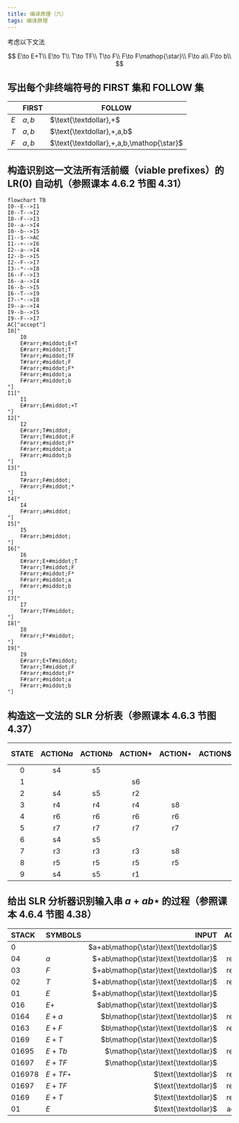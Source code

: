 ```yaml
---
title: 编译原理（六）
tags: 编译原理
---
```


考虑以下文法

$$
E\to E+T\\
E\to T\\
T\to TF\\
T\to F\\
F\to F\mathop{\star}\\
F\to a\\
F\to b\\
$$

## 写出每个非终端符号的 FIRST 集和 FOLLOW 集

|     | FIRST | FOLLOW                                    |
| --- | ----- | ----------------------------------------- |
| $E$ | $a,b$ | $\text{\textdollar},+$                    |
| $T$ | $a,b$ | $\text{\textdollar},+,a,b$                |
| $F$ | $a,b$ | $\text{\textdollar},+,a,b,\mathop{\star}$ |

## 构造识别这一文法所有活前缀（viable prefixes）的 LR(0) 自动机（参照课本 4.6.2 节图 4.31）

```mermaid
flowchart TB
I0--E-->I1
I0--T-->I2
I0--F-->I3
I0--a-->I4
I0--b-->I5
I1--$-->AC
I1--+-->I6
I2--a-->I4
I2--b-->I5
I2--F-->I7
I3--*-->I8
I6--F-->I3
I6--a-->I4
I6--b-->I5
I6--T-->I9
I7--*-->I8
I9--a-->I4
I9--b-->I5
I9--F-->I7
AC["accept"]
I0["
    I0
    E#rarr;#middot;E+T
    E#rarr;#middot;T
    T#rarr;#middot;TF
    T#rarr;#middot;F
    F#rarr;#middot;F*
    F#rarr;#middot;a
    F#rarr;#middot;b
"]
I1["
    I1
    E#rarr;E#middot;+T
"]
I2["
    I2
    E#rarr;T#middot;
    T#rarr;T#middot;F
    F#rarr;#middot;F*
    F#rarr;#middot;a
    F#rarr;#middot;b
"]
I3["
    I3
    T#rarr;F#middot;
    F#rarr;F#middot;*
"]
I4["
    I4
    F#rarr;a#middot;
"]
I5["
    I5
    F#rarr;b#middot;
"]
I6["
    I6
    E#rarr;E+#middot;T
    T#rarr;T#middot;F
    F#rarr;#middot;F*
    F#rarr;#middot;a
    F#rarr;#middot;b
"]
I7["
    I7
    T#rarr;TF#middot;
"]
I8["
    I8
    F#rarr;F*#middot;
"]
I9["
    I9
    E#rarr;E+T#middot;
    T#rarr;T#middot;F
    F#rarr;#middot;F*
    F#rarr;#middot;a
    F#rarr;#middot;b
"]
```

## 构造这一文法的 SLR 分析表（参照课本 4.6.3 节图 4.37）

| STATE | ACTION$a$ | ACTION$b$ | ACTION$+$ | ACTION$\mathop{\star}$ | ACTION$\text{\textdollar}$ | GOTO E | GOTO T | GOTO F |
| :---: | :-------: | :-------: | :-------: | :--------------------: | :------------------------: | :----: | :----: | :----: |
|   0   |    s4     |    s5     |           |                        |                            |   1    |   2    |   3    |
|   1   |           |           |    s6     |                        |           accept           |        |        |        |
|   2   |    s4     |    s5     |    r2     |                        |             r2             |        |        |   7    |
|   3   |    r4     |    r4     |    r4     |           s8           |             r4             |        |        |
|   4   |    r6     |    r6     |    r6     |           r6           |             r6             |        |        |        |
|   5   |    r7     |    r7     |    r7     |           r7           |             r7             |        |        |        |
|   6   |    s4     |    s5     |           |                        |                            |   9    |   3    |
|   7   |    r3     |    r3     |    r3     |           s8           |             r3             |        |        |        |
|   8   |    r5     |    r5     |    r5     |           r5           |             r5             |        |        |        |
|   9   |    s4     |    s5     |    r1     |                        |             r1             |        |        |   7    |

## 给出 SLR 分析器识别输入串 $a+ab\mathop{\star}$ 的过程（参照课本 4.6.4 节图 4.38）

| STACK  | SYMBOLS              |                                  INPUT | ACTION |
| :----- | :------------------- | -------------------------------------: | :----: |
| 0      |                      | $a+ab\mathop{\star}\text{\textdollar}$ | shift  |
| 04     | $a$                  |  $+ab\mathop{\star}\text{\textdollar}$ | reduce |
| 03     | $F$                  |  $+ab\mathop{\star}\text{\textdollar}$ | reduce |
| 02     | $T$                  |  $+ab\mathop{\star}\text{\textdollar}$ | reduce |
| 01     | $E$                  |  $+ab\mathop{\star}\text{\textdollar}$ | shift  |
| 016    | $E+$                 |   $ab\mathop{\star}\text{\textdollar}$ | shift  |
| 0164   | $E+a$                |    $b\mathop{\star}\text{\textdollar}$ | reduce |
| 0163   | $E+F$                |    $b\mathop{\star}\text{\textdollar}$ | reduce |
| 0169   | $E+T$                |    $b\mathop{\star}\text{\textdollar}$ | shift  |
| 01695  | $E+Tb$               |     $\mathop{\star}\text{\textdollar}$ | reduce |
| 01697  | $E+TF$               |     $\mathop{\star}\text{\textdollar}$ | shift  |
| 016978 | $E+TF\mathop{\star}$ |                   $\text{\textdollar}$ | reduce |
| 01697  | $E+TF$               |                   $\text{\textdollar}$ | reduce |
| 0169   | $E+T$                |                   $\text{\textdollar}$ | reduce |
| 01     | $E$                  |                   $\text{\textdollar}$ | accept |
